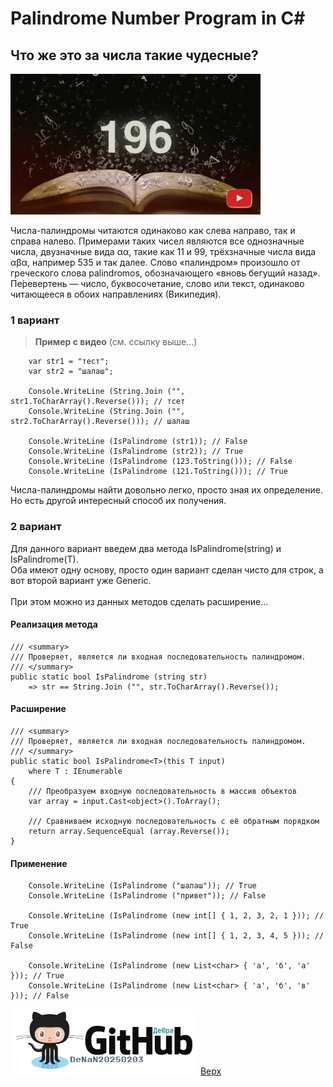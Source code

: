 <a id="anchor"></a>
# Palindrome Number Program in C#
## Что же это за числа такие чудесные?

[<img src="Cover20250215_001.jpeg" width="400" />](https://vkvideo.ru/video614312645_456239043?t=6m31s)

Числа-палиндромы читаются одинаково как слева направо, так и справа налево. Примерами таких чисел являются все однозначные числа, двузначные вида αα, такие как 11 и 99, трёхзначные числа вида αβα, например 535 и так далее.
Слово «палиндром» произошло от греческого слова palindromos, обозначающего «вновь бегущий назад». Пе́ревертень — число, буквосочетание, слово или текст, одинаково читающееся в обоих направлениях (Википедия).
### 1 вариант
> **Пример с видео** (см. ссылку выше...)
```sharp
	var str1 = "тест";
	var str2 = "шалаш";

	Console.WriteLine (String.Join ("", str1.ToCharArray().Reverse())); // тсет
	Console.WriteLine (String.Join ("", str2.ToCharArray().Reverse())); // шалаш

	Console.WriteLine (IsPalindrome (str1)); // False
	Console.WriteLine (IsPalindrome (str2)); // True
	Console.WriteLine (IsPalindrome (123.ToString())); // False
	Console.WriteLine (IsPalindrome (121.ToString())); // True
```
Числа-палиндромы найти довольно легко, просто зная их определение. Но есть другой интересный способ их получения.
### 2 вариант
Для данного вариант введем два метода IsPalindrome(string) и IsPalindrome(T).</br>
Оба имеют одну основу, просто один вариант сделан чисто для строк, а вот второй вариант уже Generic.</br>                                            
При этом можно из данных методов сделать расширение…</br>
#### Реализация метода
```sharp
/// <summary>
/// Проверяет, является ли входная последовательность палиндромом.
/// </summary>
public static bool IsPalindrome (string str) 
	=> str == String.Join ("", str.ToCharArray().Reverse());
```
#### Расширение
```sharp
/// <summary>
/// Проверяет, является ли входная последовательность палиндромом.
/// </summary>
public static bool IsPalindrome<T>(this T input)
	where T : IEnumerable
{
	/// Преобразуем входную последовательность в массив объектов
	var array = input.Cast<object>().ToArray();

	/// Сравниваем исходную последовательность с её обратным порядком
	return array.SequenceEqual (array.Reverse());
}
```
#### Применение
```sharp
	Console.WriteLine (IsPalindrome ("шалаш")); // True
	Console.WriteLine (IsPalindrome ("привет")); // False

	Console.WriteLine (IsPalindrome (new int[] { 1, 2, 3, 2, 1 })); // True
	Console.WriteLine (IsPalindrome (new int[] { 1, 2, 3, 4, 5 })); // False

	Console.WriteLine (IsPalindrome (new List<char> { 'а', 'б', 'а' })); // True
	Console.WriteLine (IsPalindrome (new List<char> { 'а', 'б', 'в' })); // False
```
<a href="https://github.com/DeNaN20250203" target="_blank"><img src="GitHubDeJra.png" alt="Image" width="300" /></a>
[Верх](#anchor)
